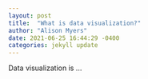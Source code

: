 ```yaml
---
layout: post
title:  "What is data visualization?"
author: "Alison Myers" 
date: 2021-06-25 16:44:29 -0400
categories: jekyll update
---
```


Data visualization is ... 

